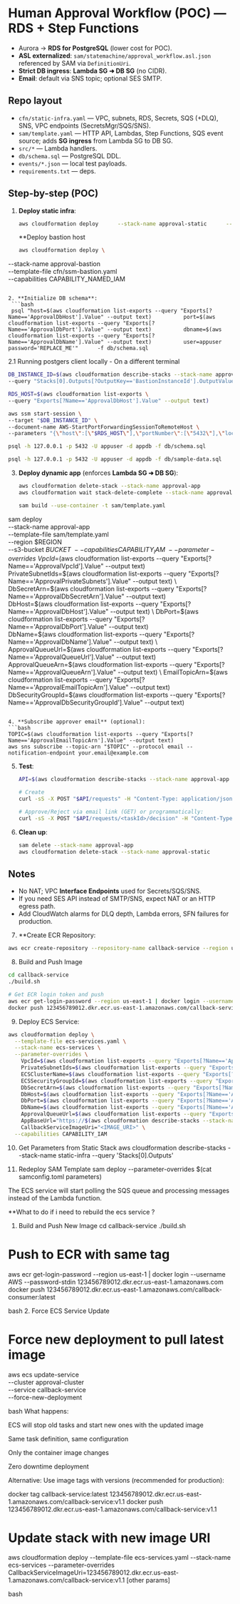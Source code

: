 # Human Approval Workflow (POC) — RDS + Step Functions

- Aurora → **RDS for PostgreSQL** (lower cost for POC).
- **ASL externalized**: `sam/statemachine/approval_workflow.asl.json` referenced by SAM via `DefinitionUri`.
- **Strict DB ingress**: **Lambda SG ➜ DB SG** (no CIDR).
- **Email**: default via SNS topic; optional SES SMTP.

## Repo layout
- `cfn/static-infra.yaml` — VPC, subnets, RDS, Secrets, SQS (+DLQ), SNS, VPC endpoints (SecretsMgr/SQS/SNS).
- `sam/template.yaml` — HTTP API, Lambdas, Step Functions, SQS event source; adds **SG ingress** from Lambda SG to DB SG.
- `src/*` — Lambda handlers.
- `db/schema.sql` — PostgreSQL DDL.
- `events/*.json` — local test payloads.
- `requirements.txt` — deps.

## Step-by-step (POC)

1. **Deploy static infra**:
   ```bash
   aws cloudformation deploy      --stack-name approval-static      --template-file cfn/static-infra.yaml      --capabilities CAPABILITY_NAMED_IAM      --parameter-overrides DBPassword='REPLACE_ME'
   ```
   **Deploy bastion host
   ```bash
   aws cloudformation deploy \
  --stack-name approval-bastion \
  --template-file cfn/ssm-bastion.yaml \
  --capabilities CAPABILITY_NAMED_IAM
  ```

2. **Initialize DB schema**:
   ```bash
   psql "host=$(aws cloudformation list-exports --query "Exports[?Name=='ApprovalDbHost'].Value" --output text)          port=$(aws cloudformation list-exports --query "Exports[?Name=='ApprovalDbPort'].Value" --output text)          dbname=$(aws cloudformation list-exports --query "Exports[?Name=='ApprovalDbName'].Value" --output text)          user=appuser password='REPLACE_ME'"      -f db/schema.sql
   ```

   2.1 Running postgers client locally - On a different terminal
   ```bash
   DB_INSTANCE_ID=$(aws cloudformation describe-stacks --stack-name approval-bastion \
   --query "Stacks[0].Outputs[?OutputKey=='BastionInstanceId'].OutputValue" --output text)

   RDS_HOST=$(aws cloudformation list-exports \
   --query "Exports[?Name=='ApprovalDbHost'].Value" --output text)

   aws ssm start-session \
   --target "$DB_INSTANCE_ID" \
   --document-name AWS-StartPortForwardingSessionToRemoteHost \
   --parameters "{\"host\":[\"$RDS_HOST\"],\"portNumber\":[\"5432\"],\"localPortNumber\":[\"5432\"]}"

   psql -h 127.0.0.1 -p 5432 -U appuser -d appdb -f db/schema.sql

   psql -h 127.0.0.1 -p 5432 -U appuser -d appdb -f db/sample-data.sql
   ```

3. **Deploy dynamic app** (enforces **Lambda SG ➜ DB SG**):
   ```bash
   aws cloudformation delete-stack --stack-name approval-app
   aws cloudformation wait stack-delete-complete --stack-name approval-app

   sam build --use-container -t sam/template.yaml

  sam deploy \
  --stack-name approval-app \
  --template-file sam/template.yaml \
  --region $REGION \
  --s3-bucket $BUCKET \
  --capabilities CAPABILITY_IAM \
  --parameter-overrides \
    VpcId=$(aws cloudformation list-exports --query "Exports[?Name=='ApprovalVpcId'].Value" --output text) \
    PrivateSubnetIds=$(aws cloudformation list-exports --query "Exports[?Name=='ApprovalPrivateSubnets'].Value" --output text) \
    DbSecretArn=$(aws cloudformation list-exports --query "Exports[?Name=='ApprovalDbSecretArn'].Value" --output text) \
    DbHost=$(aws cloudformation list-exports --query "Exports[?Name=='ApprovalDbHost'].Value" --output text) \
    DbPort=$(aws cloudformation list-exports --query "Exports[?Name=='ApprovalDbPort'].Value" --output text) \
    DbName=$(aws cloudformation list-exports --query "Exports[?Name=='ApprovalDbName'].Value" --output text) \
    ApprovalQueueUrl=$(aws cloudformation list-exports --query "Exports[?Name=='ApprovalQueueUrl'].Value" --output text) \
    ApprovalQueueArn=$(aws cloudformation list-exports --query "Exports[?Name=='ApprovalQueueArn'].Value" --output text) \
    EmailTopicArn=$(aws cloudformation list-exports --query "Exports[?Name=='ApprovalEmailTopicArn'].Value" --output text) \
    DbSecurityGroupId=$(aws cloudformation list-exports --query "Exports[?Name=='ApprovalDbSecurityGroupId'].Value" --output text)

   ```

4. **Subscribe approver email** (optional):
   ```bash
   TOPIC=$(aws cloudformation list-exports --query "Exports[?Name=='ApprovalEmailTopicArn'].Value" --output text)
   aws sns subscribe --topic-arn "$TOPIC" --protocol email --notification-endpoint your.email@example.com
   ```

5. **Test**:
   ```bash
   API=$(aws cloudformation describe-stacks --stack-name approval-app --query "Stacks[0].Outputs[?OutputKey=='ApiEndpoint'].OutputValue" --output text)

   # Create
   curl -sS -X POST "$API/requests" -H "Content-Type: application/json"      -d '{"title":"Midterm QP","content":"Set A, Physics","assessorEmail":"your.email@example.com"}'

   # Approve/Reject via email link (GET) or programmatically:
   curl -sS -X POST "$API/requests/<taskId>/decision" -H "Content-Type: application/json"      -d '{"decision":"APPROVE","comments":"ok"}'
   ```

6. **Clean up**:
   ```bash
   sam delete --stack-name approval-app
   aws cloudformation delete-stack --stack-name approval-static
   ```

## Notes
- No NAT; VPC **Interface Endpoints** used for Secrets/SQS/SNS.
- If you need SES API instead of SMTP/SNS, expect NAT or an HTTP egress path.
- Add CloudWatch alarms for DLQ depth, Lambda errors, SFN failures for production.

7. **Create ECR Repository:
```bash 
aws ecr create-repository --repository-name callback-service --region us-east-1
```
8. Build and Push Image
```bash
cd callback-service
./build.sh

# Get ECR login token and push
aws ecr get-login-password --region us-east-1 | docker login --username AWS --password-stdin 123456789012.dkr.ecr.us-east-1.amazonaws.com
docker push 123456789012.dkr.ecr.us-east-1.amazonaws.com/callback-service:latest
```

9. Deploy ECS Service:
```bash
aws cloudformation deploy \
  --template-file ecs-services.yaml \
  --stack-name ecs-services \
  --parameter-overrides \
    VpcId=$(aws cloudformation list-exports --query "Exports[?Name=='ApprovalVpcId'].Value" --output text) \
    PrivateSubnetIds=$(aws cloudformation list-exports --query "Exports[?Name=='ApprovalPrivateSubnets'].Value" --output text) \
    ECSClusterName=$(aws cloudformation list-exports --query "Exports[?Name=='ApprovalECSClusterName'].Value" --output text) \
    ECSSecurityGroupId=$(aws cloudformation list-exports --query "Exports[?Name=='ApprovalECSSecurityGroupId'].Value" --output text) \
    DbSecretArn=$(aws cloudformation list-exports --query "Exports[?Name=='ApprovalDbSecretArn'].Value" --output text) \
    DbHost=$(aws cloudformation list-exports --query "Exports[?Name=='ApprovalDbHost'].Value" --output text) \
    DbPort=$(aws cloudformation list-exports --query "Exports[?Name=='ApprovalDbPort'].Value" --output text) \
    DbName=$(aws cloudformation list-exports --query "Exports[?Name=='ApprovalDbName'].Value" --output text) \
    ApprovalQueueUrl=$(aws cloudformation list-exports --query "Exports[?Name=='ApprovalQueueUrl'].Value" --output text) \
    AppBaseUrl="https://$(aws cloudformation describe-stacks --stack-name sam-app --query 'Stacks[0].Outputs[?OutputKey==`WorkflowApi`].OutputValue' --output text)" \
    CallbackServiceImageUri="<IMAGE_URI>" \
  --capabilities CAPABILITY_IAM

```

10. Get Parameters from Static Stack
aws cloudformation describe-stacks --stack-name static-infra --query 'Stacks[0].Outputs'


11. Redeploy SAM Template
sam deploy --parameter-overrides $(cat samconfig.toml parameters)

The ECS service will start polling the SQS queue and processing messages instead of the Lambda function.

**What to do if i need to rebuild the ecs service ?

1. Build and Push New Image
cd callback-service
./build.sh

# Push to ECR with same tag
aws ecr get-login-password --region us-east-1 | docker login --username AWS --password-stdin 123456789012.dkr.ecr.us-east-1.amazonaws.com
docker push 123456789012.dkr.ecr.us-east-1.amazonaws.com/callback-consumer:latest


bash
2. Force ECS Service Update
# Force new deployment to pull latest image
aws ecs update-service \
  --cluster approval-cluster \
  --service callback-service \
  --force-new-deployment


bash
What happens:

ECS will stop old tasks and start new ones with the updated image

Same task definition, same configuration

Only the container image changes

Zero downtime deployment

Alternative: Use image tags with versions (recommended for production):

docker tag callback-service:latest 123456789012.dkr.ecr.us-east-1.amazonaws.com/callback-service:v1.1
docker push 123456789012.dkr.ecr.us-east-1.amazonaws.com/callback-service:v1.1

# Update stack with new image URI
aws cloudformation deploy --template-file ecs-services.yaml --stack-name ecs-services --parameter-overrides CallbackServiceImageUri=123456789012.dkr.ecr.us-east-1.amazonaws.com/callback-service:v1.1 [other params]


bash